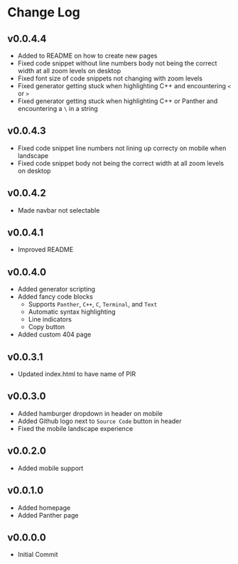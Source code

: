 # Change Log

<!---------------------------------->
## v0.0.4.4
- Added to README on how to create new pages 
- Fixed code snippet without line numbers body not being the correct width at all zoom levels on desktop
- Fixed font size of code snippets not changing with zoom levels
- Fixed generator getting stuck when highlighting C++ and encountering `<` or `>`
- Fixed generator getting stuck when highlighting C++ or Panther and encountering a `\` in a string


<!---------------------------------->
## v0.0.4.3
- Fixed code snippet line numbers not lining up correcty on mobile when landscape
- Fixed code snippet body not being the correct width at all zoom levels on desktop


<!---------------------------------->
## v0.0.4.2
- Made navbar not selectable


<!---------------------------------->
## v0.0.4.1
- Improved README


<!---------------------------------->
## v0.0.4.0
- Added generator scripting
- Added fancy code blocks
	- Supports `Panther`, `C++`, `C`, `Terminal`, and `Text`
	- Automatic syntax highlighting
	- Line indicators
	- Copy button
- Added custom 404 page


<!---------------------------------->
## v0.0.3.1
- Updated index.html to have name of PIR


<!---------------------------------->
## v0.0.3.0
- Added hamburger dropdown in header on mobile 
- Added Github logo next to `Source Code` button in header
- Fixed the mobile landscape experience


<!---------------------------------->
## v0.0.2.0
- Added mobile support


<!---------------------------------->
## v0.0.1.0
- Added homepage
- Added Panther page


<!---------------------------------->
## v0.0.0.0
- Initial Commit